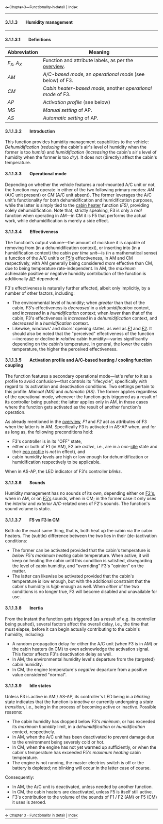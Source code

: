 [<sub>&#8592; Chapter 3 - Functionality in detail</sub>](./3_functionality_details.md) <sub>|</sub> [<sub>Index</sub>](./0_index.md)
***
#### 3.1.1.3&#160;&#160;&#160;&#160;&#160;&#160;&#160;&#160;Humidity management
***
#### 3.1.1.3.1&#160;&#160;&#160;&#160;&#160;&#160;&#160;&#160;Definitions

Abbreviation | Meaning
------------ | -------
*F<sub>X</sub>*, *A<sub>X</sub>*| Function and attribute labels, as per the [overview](./3_functionality_details.md#3111overview).
*AM* | *A/C-based mode*, an *operational mode* (see below) of F3.
*CM* | *Cabin heater-based mode*, another *operational mode* of F3.
*AP* | *Activation profile* (see below)
*MS* | *Manual setting* of AP.
*AS* | *Automatic setting* of AP.

#### 3.1.1.3.2&#160;&#160;&#160;&#160;&#160;&#160;&#160;&#160;Introduction

This function provides humidity management capabilities to the vehicle: *Dehumidification* (*reducing* the cabin's air's level of humidity when the former is too *humid*) and *humidification* (*increasing* the cabin's air's level of humidity when the former is too *dry*). It does not (directly) affect the cabin's temperature.

#### 3.1.1.3.3&#160;&#160;&#160;&#160;&#160;&#160;&#160;&#160;Operational mode

Depending on whether the vehicle features a roof-mounted A/C unit or not, the function may operate in either of the two following primary modes: *AM* (A/C unit present) or *CM* (A/C unit absent). The former leverages the A/C unit's functionality for both dehumidification and humidification purposes, while the latter is simply tied to the [cabin heater](./3115_cabin_heaters.md) function *(F5)*, providing solely dehumidification. Note that, strictly speaking, F3 is only a *real* function when operating in AM—in CM it is F5 that performs the actual work, while dehumidification is merely a side effect.

#### 3.1.1.3.4&#160;&#160;&#160;&#160;&#160;&#160;&#160;&#160;Effectiveness

The function's output volume—the amount of moisture it is capable of removing from (in a dehumidification context), or inserting into (in a humidification context) the cabin *per time unit*—is (in a mathematical sense) a function of the A/C unit's or [F5's](./3115_cabin_heaters.md#effectiveness) effectiveness, in AM and CM respectively, with AM generally being considered *more* effective than CM, due to being temperature rate-independent. In AM, the *maximum* achievable positive or negative humidity contribution of the function is additionally *[AP](#31135activation-profile-and-ac-based-heating--cooling-function-coupling)*-dependent.

F3's effectiveness is naturally further affected, albeit only implicitly, by a number of other factors, including:
- The environmental level of humidity; when *greater* than that of the cabin, F3's effectiveness is *decreased* in a *dehumidification* context, and *increased* in a *humidification* context; when *lower* than that of the cabin, F3's effectiveness is *increased* in a *dehumidification* context, and *decreased* in a *humidification* context.
- Likewise, windows' and doors' opening states, as well as *[F1](./3112_driver_passenger_ac.md#31124output-temperature---drivers-ac)* and *[F2](./3112_driver_passenger_ac.md##31125output-temperature---passengers-ac)*.
It should also be noted that the "perceived" effectiveness of the function—increase or decline in *relative* cabin humidity—varies significantly depending on the cabin's temperature. In general, the lower the cabin temperature, the higher the perceived effectiveness.

#### 3.1.1.3.5&#160;&#160;&#160;&#160;&#160;&#160;&#160;&#160;Activation profile and A/C-based heating / cooling function coupling

The function features a secondary operational mode—let's refer to it as a profile to avoid confusion—that controls its "lifecycle", specifically with regard to its activation and deactivation conditions. Two settings pertain to this profile: *Manual (MS)* and *automatic (AS)*. The former applies regardless of the operational mode, whenever the function gets triggered as a result of its controller being pushed; the latter applies only in AM, in those cases where the function gets activated as the result of another function's operation.

As already mentioned in the [overview](./3_functionality_details.md#3111overview), *F1* and *F2* act as attributes of F3 when the latter is in AM. Specifically F3 is activated in AS-AP when, and for as long as, the following preconditions hold:
- F3's controller is in its "OFF" state,
- either or both of F1 (in AM), F2 are *active*, i.e., are in a *non*-[idle](./3112_driver_passenger_ac.md#311216idle-states) state and their [eco profile](./3112_driver_passenger_ac.md#311211economy-profile) is *not* in effect), and
- cabin humidity levels are high or low enough for dehumidification or humidification respectively to be applicable.

When in AS-AP, the LED indicator of F3's controller *blinks*.

#### 3.1.1.3.6&#160;&#160;&#160;&#160;&#160;&#160;&#160;&#160;Sounds

Humidity management has no sounds of its own, depending either on [F2's](./3112_driver_passenger_ac.md#311213sounds), when in AM, or on [F5's](./3115_cabin_heaters.md#31155sounds) sounds, when in CM; in the former case it only uses the *interior* and *exterior A/C*-related ones of F2's sounds. The function's sound volume is static.

#### 3.1.1.3.7&#160;&#160;&#160;&#160;&#160;&#160;&#160;&#160;F5 vs F3 in CM

Both do the exact same thing, that is, both heat up the cabin via the cabin heaters. The (subtle) difference between the two lies in their (de-)activation conditions:
- The former can be activated provided that the cabin's temperature is *below* F5's *maximum heating* cabin temperature. When active, it will keep on heating the cabin until this condition is satisfied, disregarding the level of cabin humidity, and "overriding" F3's "opinion" on the matter.
- The latter can likewise be activated provided that the cabin's temperature is low enough, but with the additional constraint that the cabin's humidity is *high* enough as well. When *either* of the two conditions is no longer true, F3 will become disabled and unavailable for use.

#### 3.1.1.3.8&#160;&#160;&#160;&#160;&#160;&#160;&#160;&#160;Inertia

From the instant the function gets triggered (as a result of e.g. its controller being pushed), several factors affect the overall delay, i.e., the time that must elapse, before it can begin actually contributing to the cabin's humidity, including:
- A random propagation delay for either the A/C unit (when F3 is in AM) or the cabin heaters (in CM) to even acknowledge the activation signal. This factor affects F3's deactivation delay as well.
- In AM, the environmental humidity level's departure from the (targeted) cabin humidity.
- In CM, the engine temperature's *negative* departure from a positive value considered "normal".

#### 3.1.1.3.9&#160;&#160;&#160;&#160;&#160;&#160;&#160;&#160;Idle states

Unless F3 is active in AM / AS-AP, its controller's LED being in a *blinking* state indicates that the function is *inactive* or currently undergoing a *state transition*, i.e., being in the process of becoming active or inactive. Possible reasons:
- The cabin humidity has dropped below F3's *minimum*, or has exceeded its *maximum humidity* limit, in a *dehumidification* or *humidification* context, respectively.
- In AM, when the A/C unit has been deactivated to prevent damage due to the environment being severely cold or hot.
- In CM, when the engine has not yet warmed up sufficiently, or when the cabin's temperature has exceeded F5's *maximum heating* cabin temperature.
- The engine is not running, the master electrics switch is off or the battery is depleted; no blinking will occur in the latter case of course.

Consequently:
- In AM, the A/C unit is deactivated, unless needed by another function.
- In CM, the cabin heaters are deactivated, unless F5 is itself still active.
- F3's contribution to the volume of the sounds of F1 / F2 (AM) or F5 (CM) it uses is zeroed.

***
[<sup>&#8592; Chapter 3 - Functionality in detail</sup>](./3_functionality_details.md) <sup>|</sup> [<sup>Index</sup>](./0_index.md)
